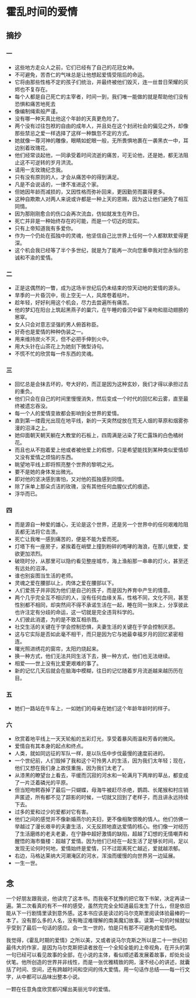 # 霍乱时间的爱情

## 摘抄

### 一

* 这些地方走众人之前，它们已经有了自己的花冠女神。
* 不可避免，苦杏仁的气味总是让他想起爱情受阻后的命运。
* 它将由那些性格不定的孩子们统治，并最终被他们毁灭，连一丝昔日荣耀的灰烬也不复存在。
* 每个人都是自己死亡的主宰者，时间一到，我们唯一能做的就是帮助他们没有恐惧和痛苦地死去
* 像编制绳索般严谨。
* 没有哪一种天真比他这个年龄的天真更危险了。
* 两个没有过往包袱的自由的成年人，并且处在这个封闭社会的偏见之外，却像那些禁忌之爱一样选择了这样一种飘忽不定的方式。
* 她就像一尊河神的雕像，眼睛如蛇眼一般，无所畏惧地裹在一袭黑衣一中，耳边别着玫瑰花。
* 他们经常谈起他，一同承受着时间流逝的痛苦，可无论他，还是她，都无法阻止这不可逆转的岁月洪流。
* 请用一支玫瑰纪念我。
* 只有没有原则的人，才会从痛苦中的得到满足。
* 凡是不会说话的，一律不准进这个家。
* 但她因年龄而减损的，又因性格而弥补回来，更因勤劳而赢得更多。
* 这种自欺欺人对两人来说或许都是一种上天的恩赐，因为这让他们避免了相互同情。
* 因为那刚刚愈合的伤口会再次流血，仿如就发生在昨日。
* 死亡并非是一种始终存在的可能，而是一个切近的现实。
* 只有上帝知道我有多爱你。
* 作为一个仍处在孤独中的灵魂，他坚信自己比世界上任何一个人都默默爱得更深。
* 这个机会我已经等了半个多世纪，就是为了能再一次向您重申我对您永恒的忠诚和不渝的爱情。

### 二

* 正是这偶然的一瞥，成为这场半世纪后仍未结束的惊天动地的爱情的源头。
* 旱季的一片昏沉中，街上空无一人，风席卷着枯叶。
* 趁年轻，好好利用这个机会，尽力去尝遍所有痛苦。
* 他的梦幻在阳台上筑起黑燕子的巢穴，在午睡的昏沉中留下亲吻和扇动翅膀的窸窣。
* 女人只会对意志坚强的男人俯首称臣。
* 好奇也是爱情的种种伪装之一。
* 用来维持炭火不灭，但不必把手伸到火中。
* 用大头针在山茶花上为她刻下微型诗句。
* 不慌不忙的欣赏每一件东西的灵魂。

### 三

* 回忆总是会抹去坏的，夸大好的，而正是因为这种玄妙，我们才得以承担过去的重负。
* 他们只会在自己的时间里慢慢消失，然后变成一个时代的回忆和云雾，直至最终被遗忘吞没。
* 每一个人的爱情变故都会影响到全世界的爱情。
* 直到第一缕霞光出现在地平线，新的一天突然绽放在荒无人烟的草原和烟雾弥漫的沼泽之上。
* 她仰面朝天朝天躺在大教堂的石板上，四周满是沾染了死亡露珠的白色橘树花。
* 而且也从不抱着爱上他或者被他爱上的假想，只是希望能找到某种类似爱情却又没有爱情之烦恼的东西。
* 眺望地平线上即将照亮整个世界的黎明之光。
* 要不是她的身体发出微光。
* 即对他的坚决感到害怕，又对他的孤独感到同情。
* 除了床单上那朵贞洁的玫瑰，没有其他任何血腥仪式的痕迹。
* 浮华而已。

### 四

* 而是源自一种爱的雄心，无论是这个世界，还是另一个世界中的任何艰难险阻丢都无法将它击溃。
* 死亡让我唯一感到痛苦的，便是不能为爱而死。
* 灯塔下有一座房子，紧挨着在峭壁上撞到粉碎的咆哮的海浪，在那儿做爱，爱欲更加浓烈。
* 破晓时分，从那里可以隐约看见整座城市，海上渔船那一串串的灯火，甚至还有远处的沼泽。
* 谁也别妄图当生活的老师。
* 灵魂之爱在腰部以上，肉体之爱在腰部以下。
* 人们爱孩子并非因为他们是自己的孩子，而是因为养育中产生的情意。
* 两个几乎完全互不相识的人，没有任何血缘关系，性格不同，文化不同，甚至性别都不相同，却突然间不得不承诺生活在一起，睡在同一张床上，分享彼此也许注定有分歧的命运，这一切就是完全违背科学的。
* 人们彼此消遣，为的是不致互相杀戮。
* 社交生活的关键在于学会控制恐惧，夫妻生活的关键在于学会控制厌恶。
* 这与它实际是否如此毫不相干，而只是因为它与她最幸福岁月的回忆紧密相连。
* 曙光照进绣花的窗帘，太阳灼烧起来。
* 换一种方式，他们无法共同生活下去，换一种方式，他们也无法继续。
* 相爱——世上没有比爱更艰难的事了。
* 新的记忆几天后就会在脑海中模糊，往日的记忆随着岁月流逝越来越历历在目。

### 五

* 她们一路站在牛车上，一如她们的母亲在她们这个年龄年龄时的样子。

### 六

* 欣赏着地平线上一天天轮船的五彩灯光，享受着暴风雨温和芳香的微风。
* 爱情自有其本身的起点和终点。
* 人类，就如同远征的军队一样，是以队伍中步伐最慢的速度前进的。
* 一个世纪前，人们毁掉了我和这个可怜男人的生活，因为我们太年轻；现在，他们又想在我们身上故伎重施，因为我们太老了。
* 从漆黑的瞭望台上看去，平缓而沉寂的河水和一轮满月下两岸的草丛，都变成了一片泛着磷光的平原。
* 但当短吻鳄吞掉了最后一只蝴蝶，母海牛被赶尽杀绝，鹦鹉、长尾猴和村庄销声匿迹，所有都不见了踪影的时候，一切就又回到了老样子，而且讲永远持续下去。
* 过多的爱和过少的爱都对它有害。
* 他们之间的感觉并不像新婚燕尔的夫妇，更不像相聚恨晚的情人。他们仿佛一举越过了漫长艰辛的夫妻生活，义无反顾地直达爱情的核心。他们像一对经历了生活磨练的老夫老妻，在宁静中超好激情的缺陷，超越了幻想的无情嘲弄和醒悟的海市蜃楼：超越了爱情。因为他们已经在一起生活了足够长时间，足以发现无论何时何地，爱情始终是爱情，只不过距离死亡越近，爱就越浓郁。
* 右边，马格达莱纳大河潮淹区的河水，浑浊而缓慢的向世界另一边延展。
* 一生一世。

## 念

一个好朋友跟我说，他读完了这本书。而我毫不犹豫的把它取下书架，决定再读一遍。第二次看真的有不一样的感受，虽然完完全全知道最后发生了什么，但是依旧能从下一行剧情里读到意外感。这本书应该是读过的马尔克斯里阅读体验最棒的一本了。没有那么多的人名，没有晦涩难理解的南美魔幻故事。读第一句的时候就似乎受到了最后一句话的感应。会一生一世的，怕是只有那不可避免的爱情吧。 

我觉得，《霍乱时期的爱情》之所以美，又或者说马尔克斯之所以是二十一世纪初最伟大的作家，是因为马尔克斯把读者放在一个全知全能的上帝视角，在开头的第一句已经可以看见故事的全部，在小说的主体，看似顺述着发展着故事，却处处设伏笔。他所创造的世界并非线性，而是一张优雅精致的网，漫不经心的讲述，就囊括了时间、空间，还有跨越时间和空间的伟大爱情。用一句话作总结——每一行文字，从中都可以品味出整本小说。 

一颗在任意角度欣赏都闪耀出美丽光华的爱情。 
